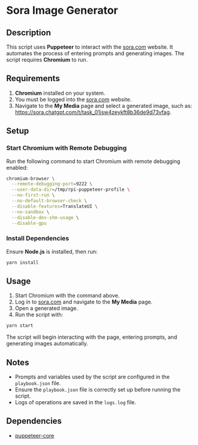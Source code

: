# Sora Image Generator

## Description

This script uses **Puppeteer** to interact with the [sora.com](https://sora.com) website. It automates the process of entering prompts and generating images. The script requires **Chromium** to run.

## Requirements

1. **Chromium** installed on your system.
2. You must be logged into the [sora.com](https://sora.com) website.
3. Navigate to the **My Media** page and select a generated image, such as: https://sora.chatgpt.com/t/task_01jsw4zeykft8b36de9d73vfag.

## Setup

### Start Chromium with Remote Debugging

Run the following command to start Chromium with remote debugging enabled:

```bash
chromium-browser \
  --remote-debugging-port=9222 \
  --user-data-dir=/tmp/rpi-puppeteer-profile \
  --no-first-run \
  --no-default-browser-check \
  --disable-features=TranslateUI \
  --no-sandbox \
  --disable-dev-shm-usage \
  --disable-gpu
```

### Install Dependencies

Ensure **Node.js** is installed, then run:

```bash
yarn install
```

## Usage

1. Start Chromium with the command above.
2. Log in to [sora.com](https://sora.com) and navigate to the **My Media** page.
3. Open a generated image.
4. Run the script with:

```bash
yarn start
```

The script will begin interacting with the page, entering prompts, and generating images automatically.

## Notes

- Prompts and variables used by the script are configured in the `playbook.json` file.
- Ensure the `playbook.json` file is correctly set up before running the script.
- Logs of operations are saved in the `logs.log` file.

## Dependencies

- [puppeteer-core](https://www.npmjs.com/package/puppeteer-core)
